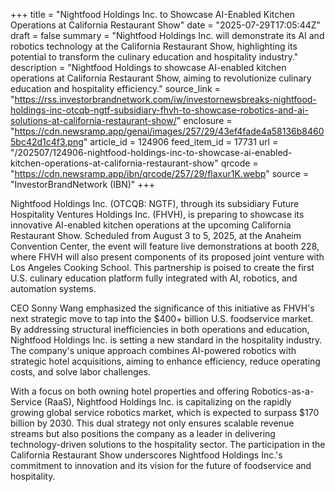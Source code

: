 +++
title = "Nightfood Holdings Inc. to Showcase AI-Enabled Kitchen Operations at California Restaurant Show"
date = "2025-07-29T17:05:44Z"
draft = false
summary = "Nightfood Holdings Inc. will demonstrate its AI and robotics technology at the California Restaurant Show, highlighting its potential to transform the culinary education and hospitality industry."
description = "Nightfood Holdings to showcase AI-enabled kitchen operations at California Restaurant Show, aiming to revolutionize culinary education and hospitality efficiency."
source_link = "https://rss.investorbrandnetwork.com/iw/investornewsbreaks-nightfood-holdings-inc-otcqb-ngtf-subsidiary-fhvh-to-showcase-robotics-and-ai-solutions-at-california-restaurant-show/"
enclosure = "https://cdn.newsramp.app/genai/images/257/29/43ef4fade4a58136b84605bc42d1c4f3.png"
article_id = 124906
feed_item_id = 17731
url = "/202507/124906-nightfood-holdings-inc-to-showcase-ai-enabled-kitchen-operations-at-california-restaurant-show"
qrcode = "https://cdn.newsramp.app/ibn/qrcode/257/29/flaxur1K.webp"
source = "InvestorBrandNetwork (IBN)"
+++

<p>Nightfood Holdings Inc. (OTCQB: NGTF), through its subsidiary Future Hospitality Ventures Holdings Inc. (FHVH), is preparing to showcase its innovative AI-enabled kitchen operations at the upcoming California Restaurant Show. Scheduled from August 3 to 5, 2025, at the Anaheim Convention Center, the event will feature live demonstrations at booth 228, where FHVH will also present components of its proposed joint venture with Los Angeles Cooking School. This partnership is poised to create the first U.S. culinary education platform fully integrated with AI, robotics, and automation systems.</p><p>CEO Sonny Wang emphasized the significance of this initiative as FHVH's next strategic move to tap into the $400+ billion U.S. foodservice market. By addressing structural inefficiencies in both operations and education, Nightfood Holdings Inc. is setting a new standard in the hospitality industry. The company's unique approach combines AI-powered robotics with strategic hotel acquisitions, aiming to enhance efficiency, reduce operating costs, and solve labor challenges.</p><p>With a focus on both owning hotel properties and offering Robotics-as-a-Service (RaaS), Nightfood Holdings Inc. is capitalizing on the rapidly growing global service robotics market, which is expected to surpass $170 billion by 2030. This dual strategy not only ensures scalable revenue streams but also positions the company as a leader in delivering technology-driven solutions to the hospitality sector. The participation in the California Restaurant Show underscores Nightfood Holdings Inc.'s commitment to innovation and its vision for the future of foodservice and hospitality.</p>
